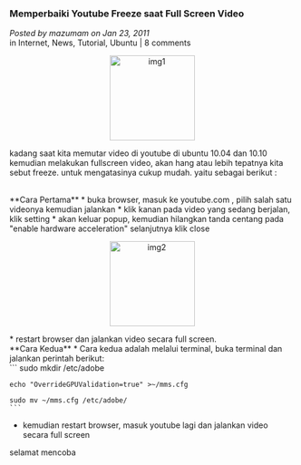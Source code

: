 ### **Memperbaiki Youtube Freeze saat Full Screen Video**
_Posted by mazumam on Jan 23, 2011_
<br>
in Internet, News, Tutorial, Ubuntu | 8 comments

<p align="center">
	<img src="./posts/2011-01-23-memperbaiki-youtube-freeze/youtube.png" height="150px" alt="img1">
</p> 

kadang saat kita memutar video di youtube di ubuntu 10.04 dan 10.10 kemudian melakukan fullscreen video, akan hang atau lebih tepatnya kita sebut freeze.  untuk mengatasinya cukup mudah. yaitu sebagai berikut :

<br>
**Cara Pertama**
* buka browser, masuk ke youtube.com , pilih salah satu videonya kemudian jalankan
* klik kanan pada video yang sedang berjalan, klik setting
* akan keluar popup, kemudian hilangkan tanda centang pada "enable hardware acceleration" selanjutnya klik close
<p align="center">
	<img src="http://2.bp.blogspot.com/_AX0O5mZ7r5U/TToiWyy5jEI/AAAAAAAAADY/O5xAvaaT-sQ/s320/Screenshot-1.png" height="150px" alt="img2">
</p> 
* restart browser dan jalankan video secara full screen. 

<br>
**Cara Kedua**
* Cara kedua adalah melalui terminal, buka terminal dan jalankan perintah berikut:
    <br>
    ```
    sudo mkdir /etc/adobe

    echo "OverrideGPUValidation=true" >~/mms.cfg

    sudo mv ~/mms.cfg /etc/adobe/
    ```

* kemudian restart browser, masuk youtube lagi dan jalankan video secara full screen

selamat mencoba
